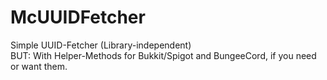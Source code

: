 # McUUIDFetcher
Simple UUID-Fetcher (Library-independent) <br>
BUT: With Helper-Methods for Bukkit/Spigot and BungeeCord, if you need or want them.
